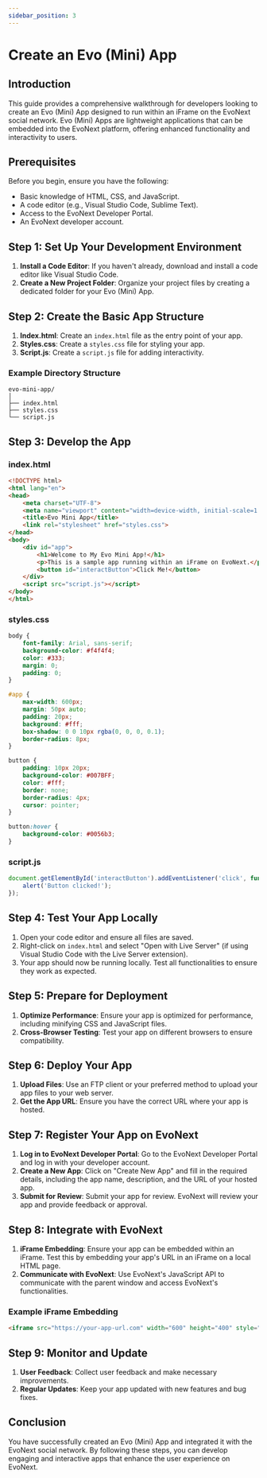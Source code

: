```yaml
---
sidebar_position: 3
---
```


# Create an Evo (Mini) App


## Introduction

This guide provides a comprehensive walkthrough for developers looking to create an Evo (Mini) App designed to run within an iFrame on the EvoNext social network. Evo (Mini) Apps are lightweight applications that can be embedded into the EvoNext platform, offering enhanced functionality and interactivity to users.


## Prerequisites

Before you begin, ensure you have the following:

- Basic knowledge of HTML, CSS, and JavaScript.
- A code editor (e.g., Visual Studio Code, Sublime Text).
- Access to the EvoNext Developer Portal.
- An EvoNext developer account.


## Step 1: Set Up Your Development Environment

1. **Install a Code Editor**: If you haven't already, download and install a code editor like Visual Studio Code.
2. **Create a New Project Folder**: Organize your project files by creating a dedicated folder for your Evo (Mini) App.


## Step 2: Create the Basic App Structure

1. **Index.html**: Create an `index.html` file as the entry point of your app.
2. **Styles.css**: Create a `styles.css` file for styling your app.
3. **Script.js**: Create a `script.js` file for adding interactivity.

### Example Directory Structure

```
evo-mini-app/
│
├── index.html
├── styles.css
└── script.js
```


## Step 3: Develop the App

### index.html

```html
<!DOCTYPE html>
<html lang="en">
<head>
    <meta charset="UTF-8">
    <meta name="viewport" content="width=device-width, initial-scale=1.0">
    <title>Evo Mini App</title>
    <link rel="stylesheet" href="styles.css">
</head>
<body>
    <div id="app">
        <h1>Welcome to My Evo Mini App!</h1>
        <p>This is a sample app running within an iFrame on EvoNext.</p>
        <button id="interactButton">Click Me!</button>
    </div>
    <script src="script.js"></script>
</body>
</html>
```

### styles.css

```css
body {
    font-family: Arial, sans-serif;
    background-color: #f4f4f4;
    color: #333;
    margin: 0;
    padding: 0;
}

#app {
    max-width: 600px;
    margin: 50px auto;
    padding: 20px;
    background: #fff;
    box-shadow: 0 0 10px rgba(0, 0, 0, 0.1);
    border-radius: 8px;
}

button {
    padding: 10px 20px;
    background-color: #007BFF;
    color: #fff;
    border: none;
    border-radius: 4px;
    cursor: pointer;
}

button:hover {
    background-color: #0056b3;
}
```

### script.js

```javascript
document.getElementById('interactButton').addEventListener('click', function() {
    alert('Button clicked!');
});
```


## Step 4: Test Your App Locally

1. Open your code editor and ensure all files are saved.
2. Right-click on `index.html` and select "Open with Live Server" (if using Visual Studio Code with the Live Server extension).
3. Your app should now be running locally. Test all functionalities to ensure they work as expected.


## Step 5: Prepare for Deployment

1. **Optimize Performance**: Ensure your app is optimized for performance, including minifying CSS and JavaScript files.
2. **Cross-Browser Testing**: Test your app on different browsers to ensure compatibility.


## Step 6: Deploy Your App

1. **Upload Files**: Use an FTP client or your preferred method to upload your app files to your web server.
2. **Get the App URL**: Ensure you have the correct URL where your app is hosted.


## Step 7: Register Your App on EvoNext

1. **Log in to EvoNext Developer Portal**: Go to the EvoNext Developer Portal and log in with your developer account.
2. **Create a New App**: Click on "Create New App" and fill in the required details, including the app name, description, and the URL of your hosted app.
3. **Submit for Review**: Submit your app for review. EvoNext will review your app and provide feedback or approval.


## Step 8: Integrate with EvoNext

1. **iFrame Embedding**: Ensure your app can be embedded within an iFrame. Test this by embedding your app's URL in an iFrame on a local HTML page.
2. **Communicate with EvoNext**: Use EvoNext's JavaScript API to communicate with the parent window and access EvoNext's functionalities.

### Example iFrame Embedding

```html
<iframe src="https://your-app-url.com" width="600" height="400" style="border:none;"></iframe>
```


## Step 9: Monitor and Update

1. **User Feedback**: Collect user feedback and make necessary improvements.
2. **Regular Updates**: Keep your app updated with new features and bug fixes.


## Conclusion

You have successfully created an Evo (Mini) App and integrated it with the EvoNext social network. By following these steps, you can develop engaging and interactive apps that enhance the user experience on EvoNext.
